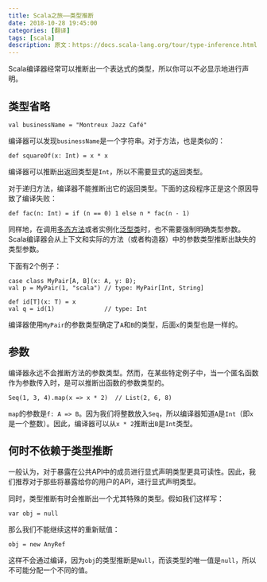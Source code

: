 ```yaml
---
title: Scala之旅——类型推断
date: 2018-10-28 19:45:00
categories: [翻译]
tags: [scala]
description: 原文：https://docs.scala-lang.org/tour/type-inference.html
---
```


Scala编译器经常可以推断出一个表达式的类型，所以你可以不必显示地进行声明。

## 类型省略

```tut
val businessName = "Montreux Jazz Café"
```

编译器可以发现`businessName`是一个字符串。对于方法，也是类似的：

```tut
def squareOf(x: Int) = x * x
```

编译器可以推断出返回类型是`Int`，所以不需要显式的返回类型。<!--more-->

对于递归方法，编译器不能推断出它的返回类型。下面的这段程序正是这个原因导致了编译失败：

```tut:fail
def fac(n: Int) = if (n == 0) 1 else n * fac(n - 1)
```

同样地，在调用[多态方法](polymorphic-methods.html)或者实例化[泛型类](generic-classes.html)时，也不需要强制明确类型参数。Scala编译器会从上下文和实际的方法（或者构造器）中的参数类型推断出缺失的类型参数。

下面有2个例子：

```tut
case class MyPair[A, B](x: A, y: B);
val p = MyPair(1, "scala") // type: MyPair[Int, String]

def id[T](x: T) = x
val q = id(1)              // type: Int
```

编译器使用`MyPair`的参数类型确定了`A`和`B`的类型，后面`x`的类型也是一样的。

## 参数

编译器永远不会推断方法的参数类型。然而，在某些特定例子中，当一个匿名函数作为参数传入时，是可以推断出函数的参数类型的。

```tut
Seq(1, 3, 4).map(x => x * 2)  // List(2, 6, 8)
```

`map`的参数是`f: A => B`。因为我们将整数放入`Seq`，所以编译器知道`A`是`Int`（即`x`是一个整数）。因此，编译器可以从`x * 2`推断出`B`是`Int`类型。

## 何时不依赖于类型推断

一般认为，对于暴露在公共API中的成员进行显式声明类型更具可读性。因此，我们推荐对于那些将暴露给你的用户的API，进行显式声明类型。

同时，类型推断有时会推断出一个尤其特殊的类型。假如我们这样写：

```tut
var obj = null
```

那么我们不能继续这样的重新赋值：

```tut:fail
obj = new AnyRef
```

这样不会通过编译，因为`obj`的类型推断是`Null`，而该类型的唯一值是`null`，所以不可能分配一个不同的值。